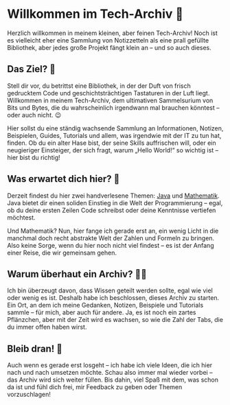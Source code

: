 # Willkommen im Tech-Archiv 🎉

Herzlich willkommen in meinem kleinen, aber feinen <format color="%Highlight%">Tech-Archiv</format>! Noch ist es vielleicht eher eine Sammlung von Notizzetteln als eine prall gefüllte Bibliothek, aber jedes große Projekt fängt klein an – und so auch dieses.

## Das Ziel? 🎯

Stell dir vor, du betrittst eine Bibliothek, in der der Duft von frisch gedrucktem Code und geschichtsträchtigen Tastaturen in der Luft liegt. Willkommen in meinem Tech-Archiv, dem ultimativen Sammelsurium von Bits und Bytes, die du wahrscheinlich irgendwann mal brauchen könntest – oder auch nicht. 😉

Hier sollst du eine ständig wachsende Sammlung an Informationen, Notizen, Beispielen, Guides, Tutorials und allem, was irgendwie mit der IT zu tun hat, finden. Ob du ein alter Hase bist, der seine Skills auffrischen will, oder ein neugieriger Einsteiger, der sich fragt, warum „Hello World!“ so wichtig ist – hier bist du richtig!

## Was erwartet dich hier? 🤔

Derzeit findest du hier zwei handverlesene Themen: <format color="%LinkColor%">[Java](00-java.md)</format> und <format color="%LinkColor%">[Mathematik](mathematics.md)</format>. Java bietet dir einen soliden Einstieg in die Welt der Programmierung – egal, ob du deine ersten Zeilen Code schreibst oder deine Kenntnisse vertiefen möchtest.

Und Mathematik? Nun, hier fange ich gerade erst an, ein wenig Licht in die manchmal doch recht abstrakte Welt der Zahlen und Formeln zu bringen. Also keine Sorge, wenn du hier noch nicht viel findest – es ist der Anfang einer Reise, die wir gemeinsam gehen.

## Warum überhaut ein Archiv? 🤷‍♂️

Ich bin überzeugt davon, dass Wissen geteilt werden sollte, egal wie viel oder wenig es ist. Deshalb habe ich beschlossen, dieses Archiv zu starten. Ein Ort, an dem ich meine Gedanken, Notizen, Beispiele und Tutorials sammle – für mich, aber auch für andere. Ja, es ist noch ein zartes Pflänzchen, aber mit der Zeit wird es wachsen, so wie die Zahl der Tabs, die du immer offen haben wirst.

## Bleib dran! 🌱
Auch wenn es gerade erst losgeht – ich habe ich viele Ideen, die ich hier nach und nach umsetzen möchte. Schau also immer mal wieder vorbei – das Archiv wird sich weiter füllen. Bis dahin, viel Spaß mit dem, was schon da ist und fühl dich frei, mir Feedback zu geben oder Themen vorzuschlagen!
